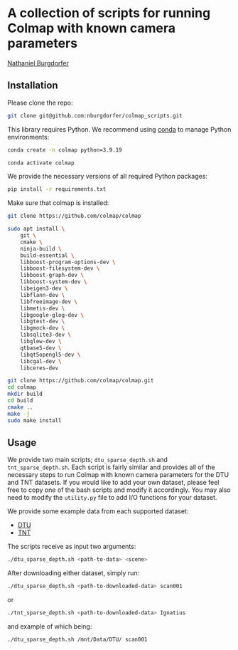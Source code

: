# A collection of scripts for running Colmap with known camera parameters
[Nathaniel Burgdorfer](https://nburgdorfer.github.io)

## Installation
Please clone the repo:
```bash
git clone git@github.com:nburgdorfer/colmap_scripts.git
```

This library requires Python. We recommend using [conda](https://anaconda.org/) to manage Python environments:
```bash
conda create -n colmap python=3.9.19
```
```bash
conda activate colmap
```

We provide the necessary versions of all required Python packages:
```bash
pip install -r requirements.txt
```

Make sure that colmap is installed:
```bash
git clone https://github.com/colmap/colmap
```

```bash
sudo apt install \
    git \
    cmake \
    ninja-build \
    build-essential \
    libboost-program-options-dev \
    libboost-filesystem-dev \
    libboost-graph-dev \
    libboost-system-dev \
    libeigen3-dev \
    libflann-dev \
    libfreeimage-dev \
    libmetis-dev \
    libgoogle-glog-dev \
    libgtest-dev \
    libgmock-dev \
    libsqlite3-dev \
    libglew-dev \
    qtbase5-dev \
    libqt5opengl5-dev \
    libcgal-dev \
    libceres-dev
```

```bash
git clone https://github.com/colmap/colmap.git
cd colmap
mkdir build
cd build
cmake ..
make -j
sudo make install
```

## Usage
We provide two main scripts; `dtu_sparse_depth.sh` and `tnt_sparse_depth.sh`. Each script is fairly similar and provides all of the necessary steps to run Colmap with known camera parameters for the DTU and TNT datasets. If you would like to add your own dataset, please feel free to copy one of the bash scripts and modify it accordingly. You may also need to modify the `utility.py` file to add I/O functions for your dataset.

We provide some example data from each supported dataset:

- [DTU](https://stevens0-my.sharepoint.com/:u:/g/personal/nburgdor_stevens_edu/ERDdULsQ-j9BmOKIOMM5UCQBSlkfdACGkgvOue0J6yZ3Gw?e=xR9G1w)
- [TNT](https://stevens0-my.sharepoint.com/:u:/g/personal/nburgdor_stevens_edu/EWCKcrdXz39Ir8zHE-EJ_2sB_nNs1B8ycLIQ6cD05uKfTg?e=yswd5j)

The scripts receive as input two arguments:
```bash
./dtu_sparse_depth.sh <path-to-data> <scene>
```

After downloading either dataset, simply run:
```bash
./dtu_sparse_depth.sh <path-to-downloaded-data> scan001
```
or
```bash
./tnt_sparse_depth.sh <path-to-downloaded-data> Ignatius
```
and example of which being:

```bash
./dtu_sparse_depth.sh /mnt/Data/DTU/ scan001
```
